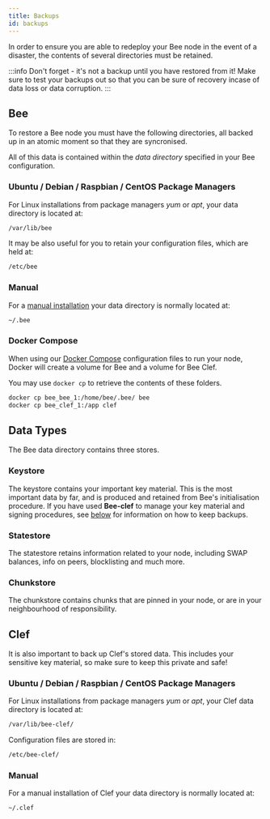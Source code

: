 ```yaml
---
title: Backups
id: backups
---
```


In order to ensure you are able to redeploy your Bee node in the event of a disaster, the contents of several directories must be retained.

:::info
Don't forget - it's not a backup until you have restored from it! Make sure to test your backups out so that you can be sure of recovery incase of data loss or data corruption.
:::

## Bee

To restore a Bee node you must have the following directories, all backed up in an atomic moment so that they are syncronised.

All of this data is contained within the *data directory* specified in your Bee configuration. 

### Ubuntu / Debian / Raspbian / CentOS Package Managers

For Linux installations from package managers *yum* or *apt*, your data directory is located at:

```sh
/var/lib/bee
```

It may be also useful for you to retain your configuration files, which are held at:

```sh
/etc/bee
```

### Manual

For a [manual installation](/docs/installation/manual) your data directory is normally located at:

```sh
~/.bee
```

### Docker Compose

When using our [Docker Compose](/docs/installation/docker) configuration files to run your node, Docker will create a volume for Bee and a volume for Bee Clef.

You may use `docker cp` to retrieve the contents of these folders.

```sh
docker cp bee_bee_1:/home/bee/.bee/ bee
docker cp bee_clef_1:/app clef
```

## Data Types

The Bee data directory contains three stores.

### Keystore

The keystore contains your important key material. This is the most important data by far, and is produced and retained from Bee's initialisation procedure. If you have used **Bee-clef** to manage your key material and signing procedures, see [below]() for information on how to keep backups.

### Statestore

The statestore retains information related to your node, including SWAP balances, info on peers, blocklisting and much more.

### Chunkstore

The chunkstore contains chunks that are pinned in your node, or are in your neighbourhood of responsibility.

## Clef

It is also important to back up Clef's stored data. This includes your sensitive key material, so make sure to keep this private and safe!

### Ubuntu / Debian / Raspbian / CentOS Package Managers

For Linux installations from package managers *yum* or *apt*, your Clef data directory is located at:

```sh
/var/lib/bee-clef/
```

Configuration files are stored in:

```sh
/etc/bee-clef/
```

### Manual

For a manual installation of Clef your data directory is normally located at:

```sh
~/.clef
```